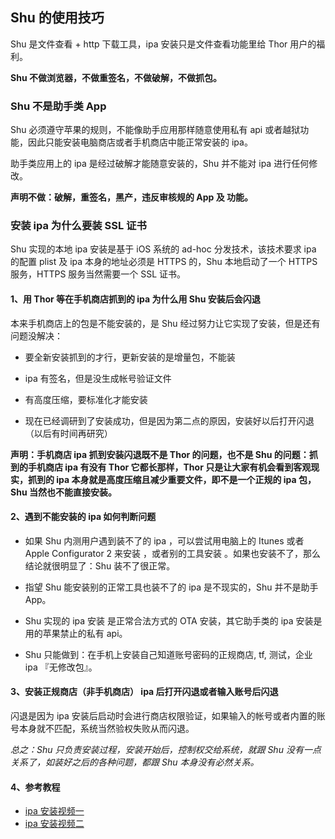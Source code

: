 ## Shu 的使用技巧

Shu 是文件查看 + http 下载工具，ipa 安装只是文件查看功能里给 Thor 用户的福利。

**Shu 不做浏览器，不做重签名，不做破解，不做抓包。**


### Shu 不是助手类 App

Shu 必须遵守苹果的规则，不能像助手应用那样随意使用私有 api 或者越狱功能，因此只能安装电脑商店或者手机商店中能正常安装的 ipa。

助手类应用上的 ipa 是经过破解才能随意安装的，Shu 并不能对 ipa 进行任何修改。

**声明不做：破解，重签名，黑产，违反审核规的 App 及 功能。**


### 安装 ipa 为什么要装 SSL 证书

Shu 实现的本地 ipa 安装是基于 iOS 系统的 ad-hoc 分发技术，该技术要求 ipa 的配置 plist 及 ipa 本身的地址必须是 HTTPS 的，Shu 本地启动了一个 HTTPS 服务，HTTPS 服务当然需要一个 SSL 证书。


#### 1、用 Thor 等在手机商店抓到的 ipa 为什么用 Shu 安装后会闪退

本来手机商店上的包是不能安装的，是 Shu 经过努力让它实现了安装，但是还有问题没解决：

* 要全新安装抓到的才行，更新安装的是增量包，不能装 

* ipa 有签名，但是没生成帐号验证文件

* 有高度压缩，要标准化才能安装

* 现在已经调研到了安装成功，但是因为第二点的原因，安装好以后打开闪退（以后有时间再研究）


**声明：手机商店 ipa 抓到安装闪退既不是 Thor 的问题，也不是 Shu 的问题：抓到的手机商店 ipa 有没有 Thor 它都长那样，Thor 只是让大家有机会看到客观现实，抓到的 ipa 本身就是高度压缩且减少重要文件，即不是一个正规的 ipa 包，Shu 当然也不能直接安装。**



#### 2、遇到不能安装的 ipa 如何判断问题

* 如果 Shu 内测用户遇到装不了的 ipa ，可以尝试用电脑上的 Itunes 或者 Apple Configurator 2 来安装 ，或者别的工具安装 。如果也安装不了，那么结论就很明显了：Shu 装不了很正常。

* 指望 Shu 能安装别的正常工具也装不了的 ipa 是不现实的，Shu 并不是助手 App。 

* Shu 实现的 ipa 安装 是正常合法方式的 OTA 安装，其它助手类的 ipa 安装是用的苹果禁止的私有 api。

* Shu 只能做到：在手机上安装自己知道账号密码的正规商店, tf, 测试，企业 ipa 『无修改包』。


#### 3、安装正规商店（非手机商店） ipa 后打开闪退或者输入账号后闪退

闪退是因为 ipa 安装后启动时会进行商店权限验证，如果输入的帐号或者内置的账号本身就不匹配，系统当然验权失败从而闪退。

*总之：Shu 只负责安装过程，安装开始后，控制权交给系统，就跟 Shu 没有一点关系了，如装好之后的各种问题，都跟 Shu 本身没有必然关系。*


#### 4、参考教程

* [ipa 安装视频一](http://v.youku.com/v_show/id_XMzA0Nzc1MjM0NA==.html?spm=a2h3j.8428770.3416059.1)
* [ipa 安装视频二](http://v.youku.com/v_show/id_XMzA0Nzc1NDU2NA==.html?spm=a2h3j.8428770.3416059.1)


